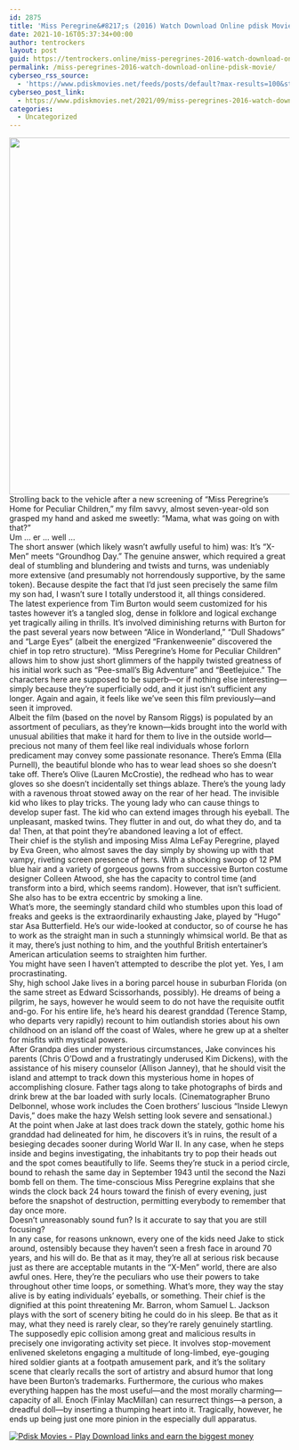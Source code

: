 ```yaml
---
id: 2875
title: 'Miss Peregrine&#8217;s (2016) Watch Download Online pdisk Movie'
date: 2021-10-16T05:37:34+00:00
author: tentrockers
layout: post
guid: https://tentrockers.online/miss-peregrines-2016-watch-download-online-pdisk-movie/
permalink: /miss-peregrines-2016-watch-download-online-pdisk-movie/
cyberseo_rss_source:
  - 'https://www.pdiskmovies.net/feeds/posts/default?max-results=100&start-index=701'
cyberseo_post_link:
  - https://www.pdiskmovies.net/2021/09/miss-peregrines-2016-watch-download.html
categories:
  - Uncategorized
---
```

<div class="separator">
  <a href="https://1.bp.blogspot.com/-CnQbQ_NwShM/YTHBdcUHCEI/AAAAAAAAAl4/Wj6_BZ2yJV0oY0QdBlgQQTqk2tkpMI_UACLcBGAsYHQ/s2005/Miss%2BPeregrine%2527s%2B%25282016%2529%2BWatch%2BDownload%2BOnline%2Bpdisk%2BMovie.jpg"><img loading="lazy" border="0" data-original-height="2005" data-original-width="1600" height="640" src="https://1.bp.blogspot.com/-CnQbQ_NwShM/YTHBdcUHCEI/AAAAAAAAAl4/Wj6_BZ2yJV0oY0QdBlgQQTqk2tkpMI_UACLcBGAsYHQ/w510-h640/Miss%2BPeregrine%2527s%2B%25282016%2529%2BWatch%2BDownload%2BOnline%2Bpdisk%2BMovie.jpg" width="510" /></a>
</div>



<div>
  <div>
    <span>Strolling back to the vehicle after a new screening of &#8220;Miss Peregrine&#8217;s Home for Peculiar Children,&#8221; my film savvy, almost seven-year-old son grasped my hand and asked me sweetly: &#8220;Mama, what was going on with that?&#8221;&nbsp;</span>
  </div>
  
  <div>
    <span>Um … er … well …&nbsp;</span>
  </div>
  
  <div>
    <span>The short answer (which likely wasn&#8217;t awfully useful to him) was: It&#8217;s &#8220;X-Men&#8221; meets &#8220;Groundhog Day.&#8221; The genuine answer, which required a great deal of stumbling and blundering and twists and turns, was undeniably more extensive (and presumably not horrendously supportive, by the same token). Because despite the fact that I&#8217;d just seen precisely the same film my son had, I wasn&#8217;t sure I totally understood it, all things considered.&nbsp;</span>
  </div>
  
  <div>
    <span>The latest experience from Tim Burton would seem customized for his tastes however it&#8217;s a tangled slog, dense in folklore and logical exchange yet tragically ailing in thrills. It&#8217;s involved diminishing returns with Burton for the past several years now between &#8220;Alice in Wonderland,&#8221; &#8220;Dull Shadows&#8221; and &#8220;Large Eyes&#8221; (albeit the energized &#8220;Frankenweenie&#8221; discovered the chief in top retro structure). &#8220;Miss Peregrine&#8217;s Home for Peculiar Children&#8221; allows him to show just short glimmers of the happily twisted greatness of his initial work such as &#8220;Pee-small&#8217;s Big Adventure&#8221; and &#8220;Beetlejuice.&#8221; The characters here are supposed to be superb—or if nothing else interesting—simply because they&#8217;re superficially odd, and it just isn&#8217;t sufficient any longer. Again and again, it feels like we&#8217;ve seen this film previously—and seen it improved.&nbsp;</span>
  </div>
  
  <div>
    <span>Albeit the film (based on the novel by Ransom Riggs) is populated by an assortment of peculiars, as they&#8217;re known—kids brought into the world with unusual abilities that make it hard for them to live in the outside world—precious not many of them feel like real individuals whose forlorn predicament may convey some passionate resonance. There&#8217;s Emma (Ella Purnell), the beautiful blonde who has to wear lead shoes so she doesn&#8217;t take off. There&#8217;s Olive (Lauren McCrostie), the redhead who has to wear gloves so she doesn&#8217;t incidentally set things ablaze. There&#8217;s the young lady with a ravenous throat stowed away on the rear of her head. The invisible kid who likes to play tricks. The young lady who can cause things to develop super fast. The kid who can extend images through his eyeball. The unpleasant, masked twins. They flutter in and out, do what they do, and ta da! Then, at that point they&#8217;re abandoned leaving a lot of effect.&nbsp;</span>
  </div>
  
  <div>
    <span>Their chief is the stylish and imposing Miss Alma LeFay Peregrine, played by Eva Green, who almost saves the day simply by showing up with that vampy, riveting screen presence of hers. With a shocking swoop of 12 PM blue hair and a variety of gorgeous gowns from successive Burton costume designer Colleen Atwood, she has the capacity to control time (and transform into a bird, which seems random). However, that isn&#8217;t sufficient. She also has to be extra eccentric by smoking a line.&nbsp;</span>
  </div>
  
  <div>
    <span>What&#8217;s more, the seemingly standard child who stumbles upon this load of freaks and geeks is the extraordinarily exhausting Jake, played by &#8220;Hugo&#8221; star Asa Butterfield. He&#8217;s our wide-looked at conductor, so of course he has to work as the straight man in such a stunningly whimsical world. Be that as it may, there&#8217;s just nothing to him, and the youthful British entertainer&#8217;s American articulation seems to straighten him further.&nbsp;</span>
  </div>
  
  <div>
    <span>You might have seen I haven&#8217;t attempted to describe the plot yet. Yes, I am procrastinating.&nbsp;</span>
  </div>
  
  <div>
    <span>Shy, high school Jake lives in a boring parcel house in suburban Florida (on the same street as Edward Scissorhands, possibly). He dreams of being a pilgrim, he says, however he would seem to do not have the requisite outfit and-go. For his entire life, he&#8217;s heard his dearest granddad (Terence Stamp, who departs very rapidly) recount to him outlandish stories about his own childhood on an island off the coast of Wales, where he grew up at a shelter for misfits with mystical powers.&nbsp;</span>
  </div>
  
  <div>
    <span>After Grandpa dies under mysterious circumstances, Jake convinces his parents (Chris O&#8217;Dowd and a frustratingly underused Kim Dickens), with the assistance of his misery counselor (Allison Janney), that he should visit the island and attempt to track down this mysterious home in hopes of accomplishing closure. Father tags along to take photographs of birds and drink brew at the bar loaded with surly locals. (Cinematographer Bruno Delbonnel, whose work includes the Coen brothers&#8217; luscious &#8220;Inside Llewyn Davis,&#8221; does make the hazy Welsh setting look severe and sensational.)&nbsp;</span>
  </div>
  
  <div>
    <span>At the point when Jake at last does track down the stately, gothic home his granddad had delineated for him, he discovers it&#8217;s in ruins, the result of a besieging decades sooner during World War II. In any case, when he steps inside and begins investigating, the inhabitants try to pop their heads out and the spot comes beautifully to life. Seems they&#8217;re stuck in a period circle, bound to rehash the same day in September 1943 until the second the Nazi bomb fell on them. The time-conscious Miss Peregrine explains that she winds the clock back 24 hours toward the finish of every evening, just before the snapshot of destruction, permitting everybody to remember that day once more.&nbsp;</span>
  </div>
  
  <div>
    <span>Doesn&#8217;t unreasonably sound fun? Is it accurate to say that you are still focusing?&nbsp;</span>
  </div>
  
  <div>
    <span>In any case, for reasons unknown, every one of the kids need Jake to stick around, ostensibly because they haven&#8217;t seen a fresh face in around 70 years, and his will do. Be that as it may, they&#8217;re all at serious risk because just as there are acceptable mutants in the &#8220;X-Men&#8221; world, there are also awful ones. Here, they&#8217;re the peculiars who use their powers to take throughout other time loops, or something. What&#8217;s more, they way the stay alive is by eating individuals&#8217; eyeballs, or something. Their chief is the dignified at this point threatening Mr. Barron, whom Samuel L. Jackson plays with the sort of scenery biting he could do in his sleep. Be that as it may, what they need is rarely clear, so they&#8217;re rarely genuinely startling.&nbsp;</span>
  </div>
  
  <div>
    <span>The supposedly epic collision among great and malicious results in precisely one invigorating activity set piece. It involves stop-movement enlivened skeletons engaging a multitude of long-limbed, eye-gouging hired soldier giants at a footpath amusement park, and it&#8217;s the solitary scene that clearly recalls the sort of artistry and absurd humor that long have been Burton&#8217;s trademarks. Furthermore, the curious who makes everything happen has the most useful—and the most morally charming—capacity of all. Enoch (Finlay MacMillan) can resurrect things—a person, a dreadful doll—by inserting a thumping heart into it. Tragically, however, he ends up being just one more pinion in the especially dull apparatus.</span>
  </div>
</div>

[![](https://1.bp.blogspot.com/-KJZYdQTn3nw/YS8VdIdXMyI/AAAAAAAAaw4/BR8dsGkpxw0T8C_4G4ALfMA7cP79KN3kwCLcBGAsYHQ/w400-h58/play_download_buttuons-removebg-preview.png "Pdisk Movies - Play Download links and earn the biggest money")](https://kofilink.com/1/bnYyano1MDA0YnRw?dn=1)